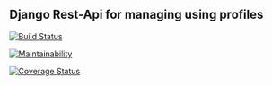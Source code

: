 ## Django Rest-Api for managing using profiles

[![Build Status](https://travis-ci.org/MuhweziDeo/User-profile-api.svg?branch=master)](https://travis-ci.org/MuhweziDeo/User-profile-api)

[![Maintainability](https://api.codeclimate.com/v1/badges/c499de68562031227e3f/maintainability)](https://codeclimate.com/github/MuhweziDeo/User-profile-api/maintainability)

[![Coverage Status](https://coveralls.io/repos/github/MuhweziDeo/User-profile-api/badge.svg)](https://coveralls.io/github/MuhweziDeo/User-profile-api)